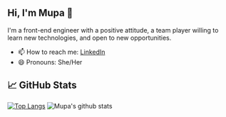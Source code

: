 ## Hi, I'm Mupa  👋

I'm a front-end engineer with a positive attitude, a team player willing to learn new technologies, and open to new opportunities.

- 📫 How to reach me: [LinkedIn](https://www.linkedin.com/in/mupa-mmbetsa/)
- 😄 Pronouns: She/Her

## &#x1f4c8; GitHub Stats
[![Top Langs](https://github-readme-stats.vercel.app/api/top-langs/?username=Mupa1&layout=compact&langs_count=6&theme=buefy)](https://github.com/Mupa1/github-readme-stats)
![Mupa's github stats](https://github-readme-stats.vercel.app/api?username=Mupa1&theme=buefy&show_icons=true&count_private=true)
